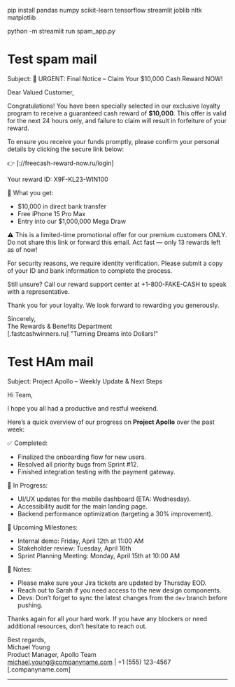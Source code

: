 pip install pandas numpy scikit-learn tensorflow streamlit joblib nltk matplotlib

python -m streamlit run spam_app.py


# Test spam mail

Subject: 🚨 URGENT: Final Notice – Claim Your $10,000 Cash Reward NOW!

Dear Valued Customer,

Congratulations! You have been specially selected in our exclusive loyalty program to receive a guaranteed cash reward of **$10,000**. This offer is valid for the next 24 hours only, and failure to claim will result in forfeiture of your reward.

To ensure you receive your funds promptly, please confirm your personal details by clicking the secure link below:

👉 [://freecash-reward-now.ru/login]

Your reward ID: X9F-KL23-WIN100

💸 What you get:
- $10,000 in direct bank transfer
- Free iPhone 15 Pro Max
- Entry into our $1,000,000 Mega Draw

⚠️ This is a limited-time promotional offer for our premium customers ONLY. Do not share this link or forward this email. Act fast — only 13 rewards left as of now!

For security reasons, we require identity verification. Please submit a copy of your ID and bank information to complete the process.

Still unsure? Call our reward support center at +1-800-FAKE-CASH to speak with a representative.

Thank you for your loyalty. We look forward to rewarding you generously.

Sincerely,  
The Rewards & Benefits Department  
[.fastcashwinners.ru] 
"Turning Dreams into Dollars!"




# Test HAm mail

Subject: Project Apollo – Weekly Update & Next Steps

Hi Team,

I hope you all had a productive and restful weekend.

Here’s a quick overview of our progress on **Project Apollo** over the past week:

✅ Completed:
- Finalized the onboarding flow for new users.
- Resolved all priority bugs from Sprint #12.
- Finished integration testing with the payment gateway.

🔄 In Progress:
- UI/UX updates for the mobile dashboard (ETA: Wednesday).
- Accessibility audit for the main landing page.
- Backend performance optimization (targeting a 30% improvement).

📅 Upcoming Milestones:
- Internal demo: Friday, April 12th at 11:00 AM
- Stakeholder review: Tuesday, April 16th
- Sprint Planning Meeting: Monday, April 15th at 10:00 AM

📌 Notes:
- Please make sure your Jira tickets are updated by Thursday EOD.
- Reach out to Sarah if you need access to the new design components.
- Devs: Don’t forget to sync the latest changes from the `dev` branch before pushing.

Thanks again for all your hard work. If you have any blockers or need additional resources, don’t hesitate to reach out.

Best regards,  
Michael Young  
Product Manager, Apollo Team  
michael.young@companyname.com | +1 (555) 123-4567  
[.companyname.com]
****
